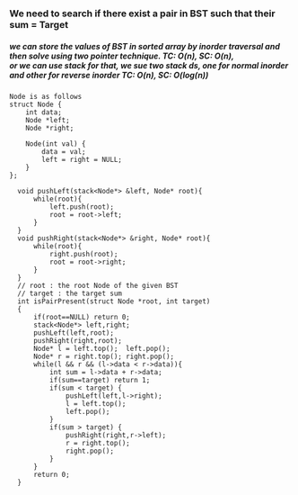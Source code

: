 ### We need to search if there exist a pair in BST such that their sum = Target
##### we can store the values of BST in sorted array by inorder traversal and then solve using two pointer technique. TC: O(n), SC: O(n), <br> or we can use stack for that, we sue two stack ds, one for normal inorder and other for reverse inorder TC: O(n), SC: O(log(n))

```
Node is as follows
struct Node {
    int data;
    Node *left;
    Node *right;

    Node(int val) {
        data = val;
        left = right = NULL;
    }
};
```
```
  void pushLeft(stack<Node*> &left, Node* root){
      while(root){
          left.push(root);
          root = root->left;
      }
  }
  void pushRight(stack<Node*> &right, Node* root){
      while(root){
          right.push(root);
          root = root->right;
      }
  }
  // root : the root Node of the given BST
  // target : the target sum
  int isPairPresent(struct Node *root, int target)
  {
      if(root==NULL) return 0;
      stack<Node*> left,right;
      pushLeft(left,root);
      pushRight(right,root);
      Node* l = left.top();  left.pop();
      Node* r = right.top(); right.pop();
      while(l && r && (l->data < r->data)){
          int sum = l->data + r->data;
          if(sum==target) return 1;
          if(sum < target) {
              pushLeft(left,l->right);
              l = left.top();
              left.pop();
          }
          if(sum > target) {
              pushRight(right,r->left);
              r = right.top();
              right.pop();
          }
      }
      return 0;
  }

```
